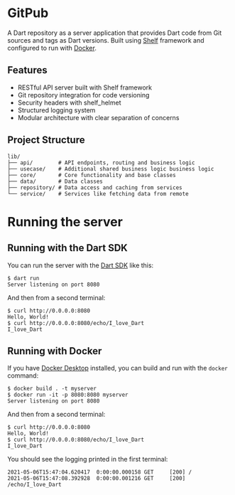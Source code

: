 # GitPub

A Dart repository as a server application that provides Dart code from Git sources and tags as Dart versions. Built using [Shelf](https://pub.dev/packages/shelf) framework and configured to run with [Docker](https://www.docker.com/).

## Features

- RESTful API server built with Shelf framework
- Git repository integration for code versioning
- Security headers with shelf_helmet
- Structured logging system
- Modular architecture with clear separation of concerns

## Project Structure

```
lib/
├── api/        # API endpoints, routing and business logic
├── usecase/    # Additional shared business logic business logic
├── core/       # Core functionality and base classes
├── data/       # Data classes
├── repository/ # Data access and caching from services
└── service/    # Services like fetching data from remote
```

# Running the server

## Running with the Dart SDK

You can run the server with the [Dart SDK](https://dart.dev/get-dart)
like this:

```
$ dart run
Server listening on port 8080
```

And then from a second terminal:
```
$ curl http://0.0.0.0:8080
Hello, World!
$ curl http://0.0.0.0:8080/echo/I_love_Dart
I_love_Dart
```

## Running with Docker

If you have [Docker Desktop](https://www.docker.com/get-started) installed, you
can build and run with the `docker` command:

```
$ docker build . -t myserver
$ docker run -it -p 8080:8080 myserver
Server listening on port 8080
```

And then from a second terminal:
```
$ curl http://0.0.0.0:8080
Hello, World!
$ curl http://0.0.0.0:8080/echo/I_love_Dart
I_love_Dart
```

You should see the logging printed in the first terminal:
```
2021-05-06T15:47:04.620417  0:00:00.000158 GET     [200] /
2021-05-06T15:47:08.392928  0:00:00.001216 GET     [200] /echo/I_love_Dart
```
